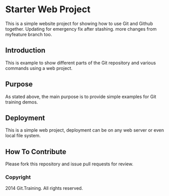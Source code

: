 # Starter Web Project

This is a simple website project for showing how to use Git and Github together. Updating for emergency fix after stashing.
more changes from myfeature branch too.

## Introduction

This is example to show different parts of the Git repository and various commands using a web project.

## Purpose

As stated above, the main purpose is to provide simple examples for Git training demos.

## Deployment

This is a simple web project, deployment can be on any web server or even local file system.

## How To Contribute

Please fork this repository and issue pull requests for review.

### Copyright

2014 Git.Training. All rights reserved.
